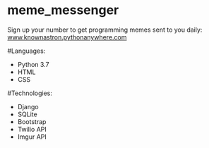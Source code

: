 # meme_messenger
Sign up your number to get programming memes sent to you daily:
www.knownastron.pythonanywhere.com

#Languages:
- Python 3.7
- HTML
- CSS

#Technologies:
- Django
- SQLite
- Bootstrap
- Twilio API
- Imgur API
